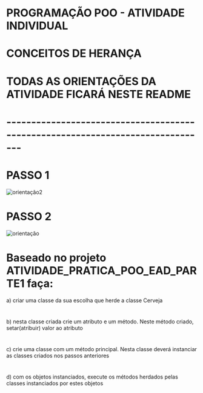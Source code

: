 # PROGRAMAÇÃO POO - ATIVIDADE INDIVIDUAL
# CONCEITOS DE HERANÇA
# TODAS AS ORIENTAÇÕES DA ATIVIDADE FICARÁ NESTE README    
# -------------------------------------------------------------------------------



# PASSO 1

![orientação2](https://user-images.githubusercontent.com/57069179/67642006-c8183000-f8dd-11e9-90fa-9ec73eef1676.png)

# PASSO 2

![orientação](https://user-images.githubusercontent.com/57069179/67642118-f3e7e580-f8de-11e9-934a-6d8bb7e92a96.png)

# 
# Baseado no projeto ATIVIDADE_PRATICA_POO_EAD_PARTE1 faça:

a) criar uma classe da sua escolha que herde a classe Cerveja
# 
b) nesta classe criada crie um atributo e um método. Neste método criado, setar(atribuir) valor ao  atributo
# 
c) crie uma classe com um método principal. Nesta classe deverá instanciar as classes criados nos passos anteriores
# 
d) com os objetos instanciados, execute os métodos herdados pelas classes instanciados por estes objetos 
